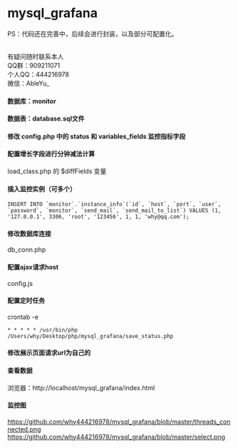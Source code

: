 # mysql_grafana
PS：代码还在完善中，后续会进行封装，以及部分可配置化。

<br>
有疑问随时联系本人
<br>
QQ群：909211071
<br>
个人QQ：444216978
<br>
微信：AbleYu_
<br>


#### 数据库：monitor

#### 数据表：database.sql文件

#### 修改 config.php 中的 status 和 variables_fields 监控指标字段

#### 配置增长字段进行分钟减法计算
load_class.php 的 $diffFields 变量

#### 插入监控实例（可多个）
```
INSERT INTO `monitor`.`instance_info`(`id`, `host`, `port`, `user`, `password`, `monitor`, `send_mail`, `send_mail_to_list`) VALUES (1, '127.0.0.1', 3306, 'root', '123456', 1, 1, 'why@qq.com');
```

#### 修改数据库连接
db_conn.php

#### 配置ajax请求host
config.js

#### 配置定时任务
crontab -e
```
* * * * * /usr/bin/php /Users/why/Desktop/php/mysql_grafana/save_status.php
```

#### 修改展示页面请求url为自己的

#### 查看数据
浏览器：http://localhost/mysql_grafana/index.html

#### 监控图
https://github.com/why444216978/mysql_grafana/blob/master/threads_connected.png
https://github.com/why444216978/mysql_grafana/blob/master/select.png
